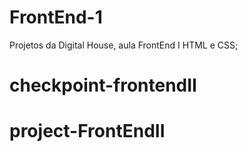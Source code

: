 # FrontEnd-1
Projetos da Digital House, aula FrontEnd I
HTML e CSS;
# checkpoint-frontendII
# project-FrontEndII
